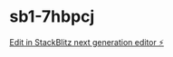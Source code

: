 # sb1-7hbpcj

[Edit in StackBlitz next generation editor ⚡️](https://stackblitz.com/~/github.com/curiousguyinhis30s/sb1-7hbpcj)